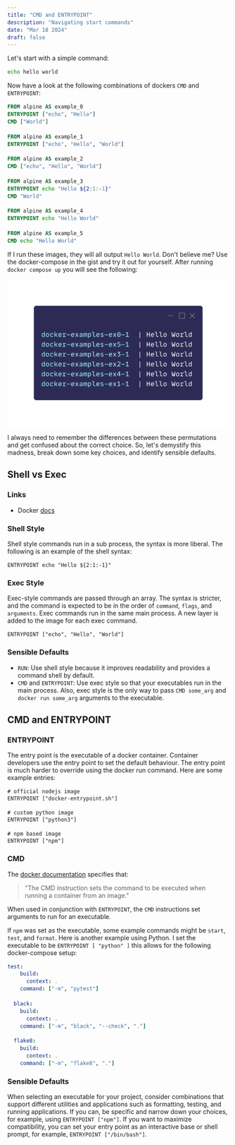 ```yaml
---
title: "CMD and ENTRYPOINT"
description: "Navigating start commands"
date: "Mar 18 2024"
draft: false
---
```

Let's start with a simple command:
```sh
echo hello world
```

Now have a look at the following combinations of dockers `CMD` and `ENTRYPOINT`:

```dockerfile
FROM alpine AS example_0
ENTRYPOINT ["echo", "Hello"]
CMD ["World"]

FROM alpine AS example_1
ENTRYPOINT ["echo", "Hello", "World"]

FROM alpine AS example_2
CMD ["echo", "Hello", "World"]

FROM alpine AS example_3
ENTRYPOINT echo "Hello ${2:1:-1}"
CMD "World"

FROM alpine AS example_4
ENTRYPOINT echo "Hello World"

FROM alpine AS example_5
CMD echo "Hello World"
```

If I run these images, they will all output `Hello World`. Don't believe me? Use the docker-compose in the gist and try it out for yourself. After running `docker compose up` you will see the following:

![Docker compose output showing 5 containers printing hello world](./001-docker-commands-01.png)

I always need to remember the differences between these permutations and get confused about the correct choice. So, let's demystify this madness, break down some key choices, and identify sensible defaults.

## Shell vs Exec
### Links
- Docker [docs](https://docs.docker.com/reference/dockerfile/#shell-and-exec-form)

### Shell Style
Shell style commands run in a sub process, the syntax is more liberal. The following is an example of the shell syntax:

```docker
ENTRYPOINT echo "Hello ${2:1:-1}"
```

### Exec Style
Exec-style commands are passed through an array. The syntax is stricter, and the command is expected to be in the order of `command`, `flags`, and `arguments`. Exec commands run in the same main process. A new layer is added to the image for each exec command.

```docker
ENTRYPOINT ["echo", "Hello", "World"]
```

### Sensible Defaults
- `RUN`: Use shell style because it improves readability and provides a command shell by default.
- `CMD` and `ENTRYPOINT`: Use exec style so that your executables run in the main process. Also, exec style is the only way to pass `CMD some_arg` and `docker run some_arg` arguments to the executable.

## CMD and ENTRYPOINT

### ENTRYPOINT
The entry point is the executable of a docker container. Container developers use the entry point to set the default behaviour. The entry point is much harder to override using the docker run command. Here are some example entries:

```docker
# official nodejs image
ENTRYPOINT ["docker-entrypoint.sh"]

# custom python image
ENTRYPOINT ["python3"]

# npm based image
ENTRYPOINT ["npm"]
```

### CMD
The [docker documentation](https://docs.docker.com/reference/dockerfile/) specifies that:

> "The CMD instruction sets the command to be executed when running a container from an image."

When used in conjunction with `ENTRYPOINT`, the `CMD` instructions set arguments to run for an executable.

If `npm` was set as the executable, some example commands might be `start`, `test`, and `format`. Here is another example using Python. I set the executable to be  `ENTRYPOINT [ "python" ]` this allows for the following docker-compose setup:

```yaml
test:
    build:
      context: .
    command: ["-m", "pytest"]

  black:
    build:
      context: .
    command: ["-m", "black", "--check", "."]

  flake8:
    build:
      context: .
    command: ["-m", "flake8", "."]
```

### Sensible Defaults
When selecting an executable for your project, consider combinations that support different utilities and applications such as formatting, testing, and running applications. If you can, be specific and narrow down your choices, for example, using `ENTRYPOINT ["npm"]`. If you want to maximize compatibility, you can set your entry point as an interactive base or shell prompt, for example, `ENTRYPOINT ["/bin/bash"]`.

